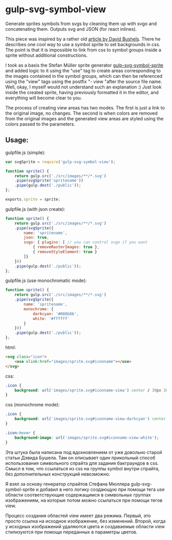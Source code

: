 # gulp-svg-symbol-view
Generate sprites symbols from svgs by cleaning them up with svgo and concatenating them. Outputs svg and JSON (for react inlines). 

This piece was inspired by a rather old [article by David Bushels](https://dbushell.com/2015/01/30/use-svg-part-2). There he describes one cool way to use a symbol sprite to set backgrounds in css. The point is that it is impossible to link from css to symbol groups inside a sprite without additional constructions.

I took as a basis the Stefan Müller sprite generator [gulp-svg-symbol-sprite](https://github.com/mllrsohn/gulp-svg-symbol-sprite) and added logic to it using the "use" tag to create areas corresponding to the images contained in the symbol groups, which can then be referenced using the "view" tags using the postfix "- view "after the source file name. Well, okay, I myself would not understand such an explanation :) Just look inside the created sprite, having previously formatted it in the editor, and everything will become clear to you.

The process of creating view areas has two modes. The first is just a link to the original image, no changes. The second is when colors are removed from the original images and the generated view areas are styled using the colors passed to the parameters.

## Usage:

gulpfile.js (simple):
```js
var svgSprite = require('gulp-svg-symbol-view');

function sprite() {
	return gulp.src('./src/images/**/*.svg')
	.pipe(svgSprite('spritename'))
	.pipe(gulp.dest('./public'));
};

exports.sprite = sprite;
```

gulpfile.js (with json create):
```js
function sprite() {
	return gulp.src('./src/images/**/*.svg')
	.pipe(svgSprite({
		name: 'spritename',
		json: true,
		svgo: { plugins: [ // you can control svgo if you want
			{ removeRasterImages: true },
			{ removeStyleElement: true }
		]}
	}))
	.pipe(gulp.dest('./public'));
};
```

gulpfile.js (use monochromatic mode):
```js
function sprite() {
	return gulp.src('./src/images/**/*.svg')
	.pipe(svgSprite({
		name: 'spritename',
		monochrome: {
			darkcyan: '#008b8b',
			white: '#ffffff'
		}
	}))
	.pipe(gulp.dest('./public'));
};
```

html:
```html
<svg class="icon">
	<use xlink:href="images/sprite.svg#iconname"></use>
</svg>
```

css:
```css
.icon {
	background: url('images/sprite.svg#iconname-view') center / 30px 30px no-repeat transparent;
}
```

css (monochrome mode):
```css
.icon {
	background: url('images/sprite.svg#iconname-view-darkcyan') center / 30px 30px no-repeat transparent;
}

.icon:hover {
	background-image: url('images/sprite.svg#iconname-view-white');
}
```


Эта штука была написана под вдохновлением от уже довольно старой статьи Дэвида Бушела. Там он описывает один прикольный способ использования символьного спрайта для задания бакграундов в css. Смысл в том, что ссылаться из css на группы symbol внутри спрайта, без дополнительных конструкций невозможно. 

Я взял за основу генератор спрайтов Стефана Мюллера gulp-svg-symbol-sprite и добавил в него логику создающую при помощи тега use области соответствующие содержащимся в символьных группах изображениям, на которые потом можно ссылаться при помощи тегов view.

Процесс создания областей view имеет два режима. Первый, это просто ссылка на исходное изображение, без изменений. Второй, когда у исходных изображений удаляются цвета и создаваемые области view стилизуются при помощи переданных в параметры цветов.

